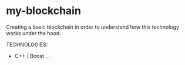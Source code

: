 # my-blockchain

Creating a basic blockchain in order to understand how this technology works under the hood.

TECHNOLOGIES: 
- C++ | Boost
...
